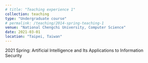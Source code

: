 ```yaml
---
# title: "Teaching experience 1"
collection: teaching
type: "Undergraduate course"
# permalink: /teaching/2014-spring-teaching-1
venue: "National Chengchi University, Computer Science"
date: 2021-03-01
location: "Taipei, Taiwan"
---
```


2021 Spring: Artificial Intelligence and Its Applications to Information Security

